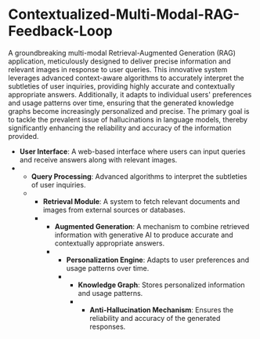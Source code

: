 # Contextualized-Multi-Modal-RAG-Feedback-Loop
A groundbreaking multi-modal Retrieval-Augmented Generation (RAG) application, meticulously designed to deliver precise information and relevant images in response to user queries. This innovative system leverages advanced context-aware algorithms to accurately interpret the subtleties of user inquiries, providing highly accurate and contextually appropriate answers. Additionally, it adapts to individual users' preferences and usage patterns over time, ensuring that the generated knowledge graphs become increasingly personalized and precise. The primary goal is to tackle the prevalent issue of hallucinations in language models, thereby significantly enhancing the reliability and accuracy of the information provided.

-   **User Interface**: A web-based interface where users can input queries and receive answers along with relevant images.
-   -   **Query Processing**: Advanced algorithms to interpret the subtleties of user inquiries.
    -   -   **Retrieval Module**: A system to fetch relevant documents and images from external sources or databases.
        -   -   **Augmented Generation**: A mechanism to combine retrieved information with generative AI to produce accurate and contextually appropriate answers.
            -   -   **Personalization Engine**: Adapts to user preferences and usage patterns over time.
                -   -   **Knowledge Graph**: Stores personalized information and usage patterns.
                    -   -   **Anti-Hallucination Mechanism**: Ensures the reliability and accuracy of the generated responses.
